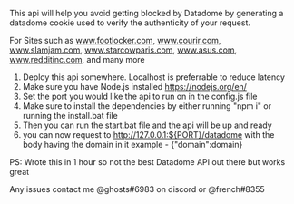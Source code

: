 This api will help you avoid getting blocked by Datadome by generating a datadome cookie used to verify the authenticity
of your request.

For Sites such as
www.footlocker.com,
www.courir.com,
www.slamjam.com,
www.starcowparis.com,
www.asus.com,
www.redditinc.com,
and many more

1. Deploy this api somewhere. Localhost is preferrable to reduce latency
2. Make sure you have Node.js installed https://nodejs.org/en/
3. Set the port you would like the api to run on in the config.js file
4. Make sure to install the dependencies by either running "npm i" or running the install.bat file
5. Then you can run the start.bat file and the api will be up and ready
6. you can now request to http://127.0.0.1:${PORT}/datadome with the body having the domain in it example - {"domain":domain}

PS: Wrote this in 1 hour so not the best Datadome API out there but works great

Any issues contact me @ghosts#6983 on discord or @french#8355
